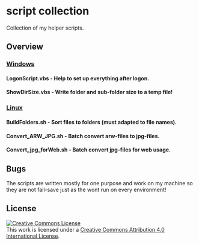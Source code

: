 # script collection
Collection of my helper scripts.

## Overview
### [Windows](win)
#### LogonScript.vbs - Help to set up everything after logon.
#### ShowDirSize.vbs - Write folder and sub-folder size to a temp file!
### [Linux](linux)
#### BuildFolders.sh - Sort files to folders (must adapted to file names).
#### Convert_ARW_JPG.sh - Batch convert arw-files to jpg-files.
#### Convert_jpg_forWeb.sh - Batch convert jpg-files for web usage.
## Bugs
The scripts are written mostly for one purpose and work on my machine so they are not fail-save just as the wont run on every environment!

## License
<a rel="license" href="http://creativecommons.org/licenses/by/4.0/"><img alt="Creative Commons License" style="border-width:0" src="https://i.creativecommons.org/l/by/4.0/88x31.png" /></a><br />This work is licensed under a <a rel="license" href="http://creativecommons.org/licenses/by/4.0/">Creative Commons Attribution 4.0 International License</a>.
